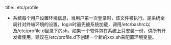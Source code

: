 title:: etc/profile

- 系统每个用户设置环境信息，当用户第一次登录时，该文件被执行。是系统全局针对终端环境的设置，login时最先被系统加载，调用/etc/bashrc以及/etc/profile.d目录下的sh。如果一个软件包在系统上只安装一份，供所有开发者使用，建议在/etc/profile.d下创建一个新的xxx.sh来配置环境变量。